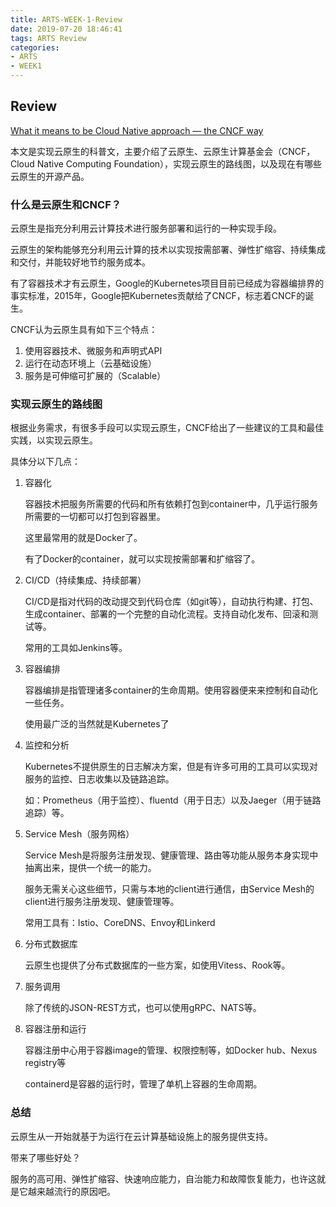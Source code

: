```yaml
---
title: ARTS-WEEK-1-Review
date: 2019-07-20 18:46:41
tags: ARTS Review
categories:
- ARTS
- WEEK1
---
```

## Review

[What it means to be Cloud Native approach — the CNCF way](https://medium.com/developingnodes/what-it-means-to-be-cloud-native-approach-the-cncf-way-9e8ab99d4923)

本文是实现云原生的科普文，主要介绍了云原生、云原生计算基金会（CNCF，Cloud Native Computing Foundation），实现云原生的路线图，以及现在有哪些云原生的开源产品。

### 什么是云原生和CNCF？

云原生是指充分利用云计算技术进行服务部署和运行的一种实现手段。

云原生的架构能够充分利用云计算的技术以实现按需部署、弹性扩缩容、持续集成和交付，并能较好地节约服务成本。

有了容器技术才有云原生，Google的Kubernetes项目目前已经成为容器编排界的事实标准，2015年，Google把Kubernetes贡献给了CNCF，标志着CNCF的诞生。

CNCF认为云原生具有如下三个特点：

1. 使用容器技术、微服务和声明式API
2. 运行在动态环境上（云基础设施）
3. 服务是可伸缩可扩展的（Scalable）

### 实现云原生的路线图

根据业务需求，有很多手段可以实现云原生，CNCF给出了一些建议的工具和最佳实践，以实现云原生。

具体分以下几点：

1. 容器化
    
    容器技术把服务所需要的代码和所有依赖打包到container中，几乎运行服务所需要的一切都可以打包到容器里。
    
    这里最常用的就是Docker了。
        
    有了Docker的container，就可以实现按需部署和扩缩容了。
    
2. CI/CD（持续集成、持续部署）
    
    CI/CD是指对代码的改动提交到代码仓库（如git等），自动执行构建、打包、生成container、部署的一个完整的自动化流程。支持自动化发布、回滚和测试等。
    
    常用的工具如Jenkins等。
    
3. 容器编排

    容器编排是指管理诸多container的生命周期。使用容器便来来控制和自动化一些任务。
    
    使用最广泛的当然就是Kubernetes了
    
4. 监控和分析

    Kubernetes不提供原生的日志解决方案，但是有许多可用的工具可以实现对服务的监控、日志收集以及链路追踪。
    
    如：Prometheus（用于监控）、fluentd（用于日志）以及Jaeger（用于链路追踪）等。

5. Service Mesh（服务网格）
    
    Service Mesh是将服务注册发现、健康管理、路由等功能从服务本身实现中抽离出来，提供一个统一的能力。
    
    服务无需关心这些细节，只需与本地的client进行通信，由Service Mesh的client进行服务注册发现、健康管理等。
    
    常用工具有：Istio、CoreDNS、Envoy和Linkerd
    
6. 分布式数据库

    云原生也提供了分布式数据库的一些方案，如使用Vitess、Rook等。
    
7. 服务调用

    除了传统的JSON-REST方式，也可以使用gRPC、NATS等。
    
8. 容器注册和运行

    容器注册中心用于容器image的管理、权限控制等，如Docker hub、Nexus registry等
    
    containerd是容器的运行时，管理了单机上容器的生命周期。
    
### 总结

云原生从一开始就基于为运行在云计算基础设施上的服务提供支持。

带来了哪些好处？

服务的高可用、弹性扩缩容、快速响应能力，自治能力和故障恢复能力，也许这就是它越来越流行的原因吧。